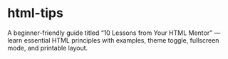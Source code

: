 # html-tips
A beginner-friendly guide titled “10 Lessons from Your HTML Mentor” — learn essential HTML principles with examples, theme toggle, fullscreen mode, and printable layout.
